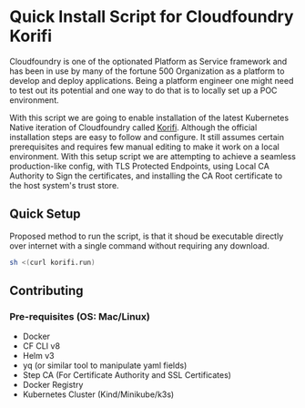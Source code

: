 # Quick Install Script for Cloudfoundry Korifi

Cloudfoundry is one of the optionated Platform as Service framework and has been in use by many of the fortune 500 Organization as a platform to develop and deploy applications. Being a platform engineer one might need to test out its potential and one way to do that is to locally set up a POC environment.

With this script we are going to enable installation of the latest Kubernetes Native iteration of Cloudfoundry called [Korifi](https://www.cloudfoundry.org/technology/korifi/). Although the official installation steps are easy to follow and configure. It still assumes certain prerequisites and requires few manual editing to make it work on a local environment. With this setup script we are attempting to achieve a seamless production-like config, with TLS Protected Endpoints, using Local CA Authority to Sign the certificates, and installing the CA Root certificate to the host system's trust store.


## Quick Setup

Proposed method to run the script, is that it shoud be executable directly over internet with a single command without requiring any download.
```bash
sh <(curl korifi.run)
```

## Contributing

### Pre-requisites (OS: Mac/Linux)

- Docker
- CF CLI v8
- Helm v3
- yq (or similar tool to manipulate yaml fields)
- Step CA (For Certificate Authority and SSL Certificates)
- Docker Registry
- Kubernetes Cluster (Kind/Minikube/k3s)

